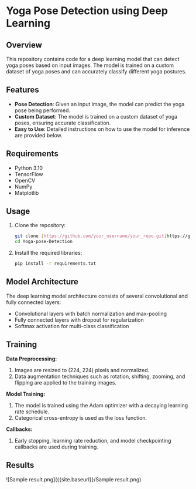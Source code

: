 # Yoga Pose Detection using Deep Learning


## Overview
This repository contains code for a deep learning model that can detect yoga poses based on input images. The model is trained on a custom dataset of yoga poses and can accurately classify different yoga postures.

## Features
- **Pose Detection**: Given an input image, the model can predict the yoga pose being performed.
- **Custom Dataset**: The model is trained on a custom dataset of yoga poses, ensuring accurate classification.
- **Easy to Use**: Detailed instructions on how to use the model for inference are provided below.

## Requirements
- Python 3.10
- TensorFlow
- OpenCV
- NumPy
- Matplotlib

## Usage
1. Clone the repository:
   ```bash
   git clone [https://github.com/your_username/your_repo.git]https://github.com/dharaneeshgunturu2003/Yoga-Pose-Detection.git)
   cd Yoga-pose-Detection
   ```

2. Install the required libraries:
   ```bash
   pip install -r requirements.txt
   ```

## Model Architecture
The deep learning model architecture consists of several convolutional and fully connected layers:

- Convolutional layers with batch normalization and max-pooling
- Fully connected layers with dropout for regularization
- Softmax activation for multi-class classification

## Training
**Data Preprocessing:**
   1. Images are resized to (224, 224) pixels and normalized.
   2. Data augmentation techniques such as rotation, shifting, zooming, and flipping are applied to the training images.
   
**Model Training:**
   1. The model is trained using the Adam optimizer with a decaying learning rate schedule.
   2. Categorical cross-entropy is used as the loss function.
   
**Callbacks:**
   1. Early stopping, learning rate reduction, and model checkpointing callbacks are used during training.

## Results
![Sample result.png]({{site.baseurl}}/Sample result.png)

